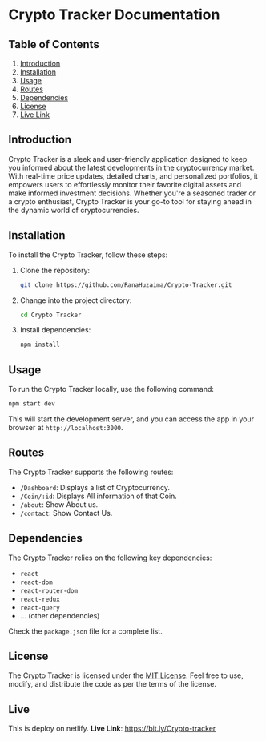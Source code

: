 # Crypto Tracker Documentation

## Table of Contents

1. [Introduction](#introduction)
2. [Installation](#installation)
3. [Usage](#usage)
4. [Routes](#routes)
5. [Dependencies](#dependencies)
6. [License](#license)
7. [Live Link](#Live)

## Introduction

Crypto Tracker is a sleek and user-friendly application designed to keep you informed about the latest developments in the cryptocurrency market. With real-time price updates, detailed charts, and personalized portfolios, it empowers users to effortlessly monitor their favorite digital assets and make informed investment decisions. Whether you're a seasoned trader or a crypto enthusiast, Crypto Tracker is your go-to tool for staying ahead in the dynamic world of cryptocurrencies.

## Installation

To install the Crypto Tracker, follow these steps:

1. Clone the repository:

   ```bash
   git clone https://github.com/RanaHuzaima/Crypto-Tracker.git
   ```

2. Change into the project directory:

   ```bash
   cd Crypto Tracker
   ```

3. Install dependencies:

   ```bash
   npm install
   ```
   
## Usage

To run the Crypto Tracker locally, use the following command:

```bash
npm start dev
```

This will start the development server, and you can access the app in your browser at `http://localhost:3000`.

## Routes

The Crypto Tracker supports the following routes:

- `/Dashboard`: Displays a list of Cryptocurrency.
- `/Coin/:id`: Displays All information of that Coin.
- `/about`: Show About us.
- `/contact`: Show Contact Us.

## Dependencies

The Crypto Tracker relies on the following key dependencies:

- `react`
- `react-dom`
- `react-router-dom`
- `react-redux`
- `react-query`
- ... (other dependencies)

Check the `package.json` file for a complete list.

## License

The Crypto Tracker is licensed under the [MIT License](./LICENSE). Feel free to use, modify, and distribute the code as per the terms of the license.

## Live

This is deploy on netlify. **Live Link**: https://bit.ly/Crypto-tracker
